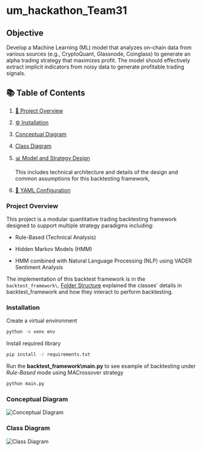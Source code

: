 # um_hackathon_Team31

## Objective
Develop a Machine Learning (ML) model that analyzes on-chain data from various sources (e.g., CryptoQuant, Glassnode, Coinglass) to generate an alpha trading strategy that maximizes profit. The model should effectively extract implicit indicators from noisy data to generate profitable trading signals.

## 📚 Table of Contents


1. [🚀 Project Overview](#project-overview)
2. [⚙️ Installation](#installation)
3. [Conceptual Diagram](#)
4. [Class Diagram](#)
5. [📊 Model and Strategy Design](docs\model_and_strategy.md)

    This includes technical architecture and details of the design and common assumptions for this backtesting framework,

6. [🔧 YAML Configuration](\docs\configurations.md)

### Project Overview 

This project is a modular quantitative trading backtesting framework designed to support multiple strategy paradigms including:

- Rule-Based (Technical Analysis)

- Hidden Markov Models (HMM)

- HMM combined with Natural Language Processing (NLP) using VADER Sentiment Analysis

The implementation of this backtest framework is in the `backtest_framework\`. [Folder Structure](backtest_framework/Folder%20Structure.md) explained the classes' details in backtest_framework and how they interact to perform backtesting.

### Installation 

Create a virtual environment 
```bash
python -m venv env
```
Install required library 
```bash
pip install -r requirements.txt
```

Run the **backtest_framework\main.py** to see example of backtesting under *Rule-Based* mode using MACrossover strategy
```bash
python main.py
```

### Conceptual Diagram

![Conceptual Diagram](#)

### Class Diagram 

![Class Diagram](#)

